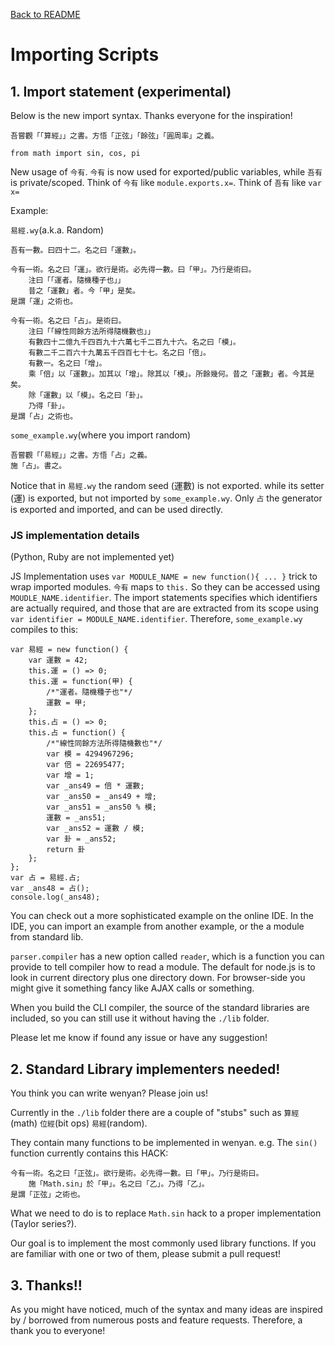 [Back to README](../README.md)

# Importing Scripts

## 1. Import statement (experimental)

Below is the new import syntax. Thanks everyone for the inspiration!

```
吾嘗觀「「算經」」之書。方悟「正弦」「餘弦」「圓周率」之義。
```

```
from math import sin, cos, pi
```

New usage of `今有`. `今有` is now used for exported/public variables, while `吾有` is private/scoped. Think of `今有` like `module.exports.x=`. Think of `吾有` like `var x=`

Example:

`易經.wy`(a.k.a. Random)

```
吾有一數。曰四十二。名之曰「運數」。

今有一術。名之曰「運」。欲行是術。必先得一數。曰「甲」。乃行是術曰。
	注曰「「運者。隨機種子也」」
	昔之「運數」者。今「甲」是矣。
是謂「運」之術也。

今有一術。名之曰「占」。是術曰。
	注曰「「線性同餘方法所得隨機數也」」
	有數四十二億九千四百九十六萬七千二百九十六。名之曰「模」。
	有數二千二百六十九萬五千四百七十七。名之曰「倍」。
	有數一。名之曰「增」。
	乘「倍」以「運數」。加其以「增」。除其以「模」。所餘幾何。昔之「運數」者。今其是矣。
	除「運數」以「模」。名之曰「卦」。
	乃得「卦」。
是謂「占」之術也。
```

`some_example.wy`(where you import random)

```
吾嘗觀「「易經」」之書。方悟「占」之義。
施「占」。書之。
```

Notice that in `易經.wy` the random seed (運數) is not exported. while its setter (運) is exported, but not imported by `some_example.wy`. Only `占` the generator is exported and imported, and can be used directly.


### JS implementation details

(Python, Ruby are not implemented yet)


JS Implementation uses `var MODULE_NAME = new function(){ ... }` trick to wrap imported modules. `今有` maps to `this.` So they can be accessed using `MOUDLE_NAME.identifier`. The import statements specifies which identifiers are actually required, and those that are are extracted from its scope using `var identifier = MODULE_NAME.identifier`. Therefore, `some_example.wy` compiles to this:

```
var 易經 = new function() {
    var 運數 = 42;
    this.運 = () => 0;
    this.運 = function(甲) {
        /*"運者。隨機種子也"*/
        運數 = 甲;
    };
    this.占 = () => 0;
    this.占 = function() {
        /*"線性同餘方法所得隨機數也"*/
        var 模 = 4294967296;
        var 倍 = 22695477;
        var 增 = 1;
        var _ans49 = 倍 * 運數;
        var _ans50 = _ans49 + 增;
        var _ans51 = _ans50 % 模;
        運數 = _ans51;
        var _ans52 = 運數 / 模;
        var 卦 = _ans52;
        return 卦
    };
};
var 占 = 易經.占;
var _ans48 = 占();
console.log(_ans48);
```

You can check out a more sophisticated example on the online IDE. In the IDE, you can import an example from another example, or the a module from standard lib.

`parser.compiler` has a new option called `reader`, which is a function you can provide to tell compiler how to read a module. The default for node.js is to look in current directory plus one directory down. For browser-side you might give it something fancy like AJAX calls or something.

When you build the CLI compiler, the source of the standard libraries are included, so you can still use it without having the `./lib` folder.

Please let me know if found any issue or have any suggestion!


## 2. Standard Library implementers needed!

You think you can write wenyan? Please join us!

Currently in the `./lib` folder there are a couple of "stubs" such as `算經`(math) `位經`(bit ops) `易經`(random).

They contain many functions to be implemented in wenyan. e.g. The `sin()` function currently contains this HACK:

```
今有一術。名之曰「正弦」。欲行是術。必先得一數。曰「甲」。乃行是術曰。
	施「Math.sin」於「甲」。名之曰「乙」。乃得「乙」。
是謂「正弦」之術也。
```

What we need to do is to replace `Math.sin` hack to a proper implementation (Taylor series?). 

Our goal is to implement the most commonly used library functions. If you are familiar with one or two of them, please submit a pull request!


## 3. Thanks!!

As you might have noticed, much of the syntax and many ideas are inspired by / borrowed from numerous posts and feature requests. Therefore, a thank you to everyone!